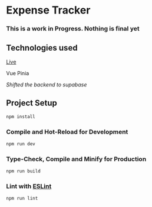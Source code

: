 # Expense Tracker

### This is a work in Progress. Nothing is final yet

## Technologies used

[Live](https://expense-tracker-nafimershad.vercel.app/)

Vue
Pinia

_Shifted the backend to supabase_

## Project Setup

```sh
npm install
```

### Compile and Hot-Reload for Development

```sh
npm run dev
```

### Type-Check, Compile and Minify for Production

```sh
npm run build
```

### Lint with [ESLint](https://eslint.org/)

```sh
npm run lint
```
